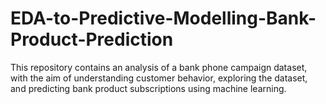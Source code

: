 # EDA-to-Predictive-Modelling-Bank-Product-Prediction
This repository contains an analysis of a bank phone campaign dataset, with the aim of understanding customer behavior, exploring the dataset, and predicting bank product subscriptions using machine learning.

